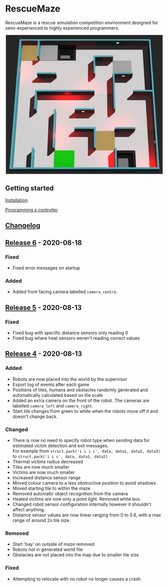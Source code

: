 # RescueMaze
RescueMaze is a rescue simulation competition environment designed for semi-experienced to highly experienced programmers. 

<p align="center"><img src="/docs/images/environment.JPG" width="500"><p/>

## Getting started
[Installation](https://github.com/Shadow149/RescueMaze/wiki/Installation)  

[Programming a controller](https://github.com/Shadow149/RescueMaze/wiki/Programming-a-controller)  


## [Changelog](https://github.com/Shadow149/RescueMaze/blob/master/CHANGELOG.md)

## [Release 6] - 2020-08-18

### Fixed
- Fixed error messages on startup

### Added
- Added front facing camera labelled `camera_centre`.

## [Release 5] - 2020-08-13

### Fixed
- Fixed bug with specific distance sensors only reading 0
- Fixed bug where heat sensors weren't reading correct values

## [Release 4] - 2020-08-13

### Added
- Robots are now placed into the world by the supervisor
- Export log of events after each game
- Positions of tiles, humans and obstacles randomly generated and automatically calculated based on tile scale
- Added an extra camera on the front of the robot. The cameras are labelled `camera_left` and `camera_right`.
- Start tile changes from green to white when the robots move off it and doesn't change back.

### Changed
- There is now no need to specify robot type when sending data for estimated victim detection and exit messages.   
For example from `struct.pack('i i i c', data, data1, data2, data3)` to `struct.pack('i i c', data, data1, data2)`
- Thermal victims radius decreased
- Tiles are now much smaller
- Victims are now much smaller
- Increased distance sensor range
- Moved colour camera to a less obstructive position to avoid shadows
- Moved starting tile to within the maze
- Removed automatic object recognition from the camera
- Heated victims are now only a point light. Removed white box.
- Changed robot sensor configuration internally however it shouldn't affect anything.
- Distance sensor values are now linear ranging from 0 to 0.8, with a max range of around 2x tile size.

### Removed
- Start 'bay' on outside of maze removed
- Robots not in generated world file
- Obstacles are not placed into the map due to smaller tile size

### Fixed
- Attempting to relocate with no robot no longer causes a crash

[Release 6]: https://github.com/Shadow149/RescueMaze/releases/tag/v1.2.2
[Release 5]: https://github.com/Shadow149/RescueMaze/releases/tag/v1.2.1
[Release 4]: https://github.com/Shadow149/RescueMaze/releases/tag/v1.2